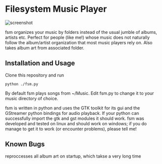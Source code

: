 Filesystem Music Player
=======================

![screenshot](https://raw.github.com/zodiac/fsm/master/screenshot.jpg)

fsm organizes your music by folders instead of the usual jumble of albums, artists etc. Perfect for people (like me!) whose music does not naturally follow the album/artist organization that most music players rely on. Also takes album art from associated folder.

Installation and Usage
----------------------

Clone this repository and run 

```python ./fsm.py```

By default fsm plays songs from ~/Music. Edit fsm.py to change it to your music directory of choice.

fsm is written in python and uses the GTK toolkit for its gui and the GStreamer python bindings for audio playback. If your python can successfully import the gtk and gst modules it should work. fsm was developed and tested on linux and should work on windows; if you do manage to get it to work (or encounter problems), please tell me!

Known Bugs
----------

reproccesses all album art on startup, which takse a very long time
